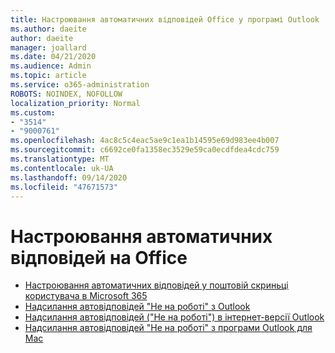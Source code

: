 ```yaml
---
title: Настроювання автоматичних відповідей Office у програмі Outlook
ms.author: daeite
author: daeite
manager: joallard
ms.date: 04/21/2020
ms.audience: Admin
ms.topic: article
ms.service: o365-administration
ROBOTS: NOINDEX, NOFOLLOW
localization_priority: Normal
ms.custom:
- "3514"
- "9000761"
ms.openlocfilehash: 4ac8c5c4eac5ae9c1ea1b14595e69d983ee4b007
ms.sourcegitcommit: c6692ce0fa1358ec3529e59ca0ecdfdea4cdc759
ms.translationtype: MT
ms.contentlocale: uk-UA
ms.lasthandoff: 09/14/2020
ms.locfileid: "47671573"
---
```

# <a name="set-up-out-of-office-automatic-replies"></a>Настроювання автоматичних відповідей на Office

- [Настроювання автоматичних відповідей у поштовій скриньці користувача в Microsoft 365](https://docs.microsoft.com/exchange/troubleshoot/configure-mailboxes/set-automatic-replies)
- [Надсилання автовідповідей "Не на роботі" з Outlook](https://support.office.com/article/9742f476-5348-4f9f-997f-5e208513bd67)
- [Надсилання автовідповідей ("Не на роботі") в інтернет-версії Outlook](https://support.office.com/article/0c193ab0-b9e1-4058-84be-a5b014242290)
- [Надсилання автовідповідей "Не на роботі" з програми Outlook для Mac](https://support.office.com/article/4e07ab75-beda-4f9e-bcdc-44471ebacdee)